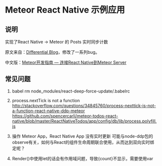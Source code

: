 # Meteor React Native 示例应用

## 说明
实现了React Native -> Meteor 的 Posts 实时同步计数

原文来自：[Differential Blog](http://blog.differential.com/easily-connect-react-native-to-a-meteor-server/)，修改了一系列bug。

中文版：[Meteor开发指南 — 连接React Native到Meteor Server](http://www.jianshu.com/p/2af9b6a5523b)

## 常见问题

1. babel
rm node_modules/react-deep-force-update/.babelrc

2. process.nextTick is not a function
http://stackoverflow.com/questions/34845760/process-nexttick-is-not-a-function-react-native-ddp-meteor
https://github.com/spencercarli/meteor-todos-react-native/blob/master/ReactNativeTodos/app/config/db/lib/process.polyfill.js

3. 操作 Meteor App，React Native App 没有实时更新
可能与node-ddp包的observe有关，如何与React的组件生命周期联合使用，从而达到双向实时绑定呢？

4. Render()中使用let的话会有作用域问题，导致{count}不显示，需要使用var